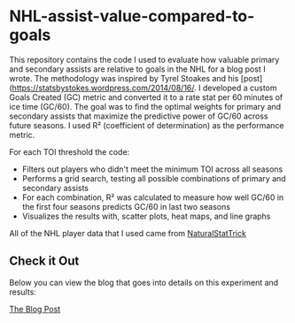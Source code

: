 # NHL-assist-value-compared-to-goals

This repository contains the code I used to evaluate how valuable primary and secondary assists are relative to goals in the NHL for a blog post I wrote. The methodology was inspired by Tyrel Stoakes and his [post](https://statsbystokes.wordpress.com/2014/08/16/. I developed a custom Goals Created (GC) metric and converted it to a rate stat per 60 minutes of ice time (GC/60). The goal was to find the optimal weights for primary and secondary assists that maximize the predictive power of GC/60 across future seasons. I used R² (coefficient of determination) as the performance metric.

For each TOI threshold the code:

- Filters out players who didn't meet the minimum TOI across all seasons
- Performs a grid search, testing all possible combinations of primary and secondary assists
- For each combination, R² was calculated to measure how well GC/60 in the first four seasons predicts GC/60 in last two seasons
- Visualizes the results with, scatter plots, heat maps, and line graphs

All of the NHL player data that I used came from [NaturalStatTrick](https://www.naturalstattrick.com)

## Check it Out
Below you can view the blog that goes into details on this experiment and results:

[The Blog Post](https://analyticswithavery.com/blog/1)
